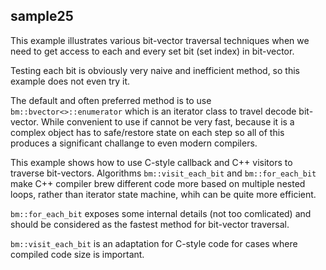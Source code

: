 ## sample25

This example illustrates various bit-vector traversal techniques when we need 
to get access to each and every set bit (set index) in bit-vector.

Testing each bit is obviously very naive and inefficient method, 
so this example does not even try it.

The default and often preferred method is to use `bm::bvector<>::enumerator`
which is an iterator class to travel decode bit-vector.
While convenient to use if cannot be very fast, because it is a complex object 
has to safe/restore state on each step so all of this produces a significant 
challange to even modern compilers. 

This example shows how to use C-style callback and C++ visitors to traverse bit-vectors.
Algorithms `bm::visit_each_bit` and `bm::for_each_bit` make C++ compiler brew different 
code more based on multiple nested loops, rather than iterator state machine, whih can be
quite more efficient. 

`bm::for_each_bit` exposes some internal details (not too comlicated) and should 
be considered as the fastest method for bit-vector traversal.

`bm::visit_each_bit` is an adaptation for C-style code for cases where compiled code size
is important.

